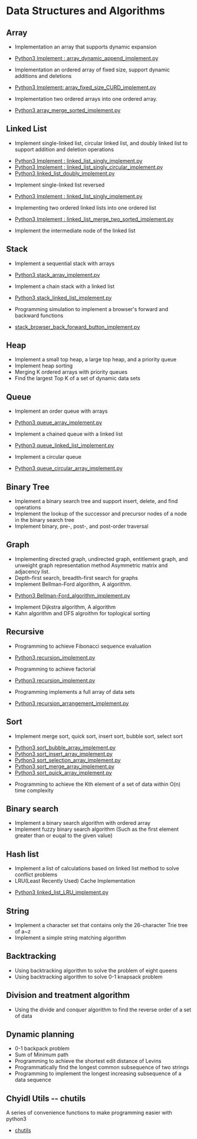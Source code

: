 Data Structures and Algorithms
==============================

Array
-----
* Implementation an array that supports dynamic expansion 
- [Python3 Implement : array_dynamic_append_implement.py](/root/os/DSAA/DataStructuresAndAlgorithms/python/array_dynamic_append_implement.py)
* Implementation an ordered array of fixed size, support dynamic additions and deletions 
- [Python3 Implement: array_fixed_size_CURD_implement.py](/root/os/DSAA/DataStructuresAndAlgorithms/python/array_fixed_size_CURD_implement.py)
* Implementation two ordered arrays into one ordered array. 
- [Python3 array_merge_sorted_implement.py](/root/os/DSAA/DataStructuresAndAlgorithms/python/array_merge_sorted_implement.py)

Linked List
-----------
* Implement single-linked list, circular linked list, and doubly linked list to support addition and deletion operations 
- [Python3 Implement : linked_list_singly_implement.py](/root/os/DSAA/DataStructuresAndAlgorithms/python/linked_list_singly_implement.py)
- [Python3 Implement : linked_list_singly_circular_implement.py](/root/os/DSAA/DataStructuresAndAlgorithms/python/linked_list_singly_circular_implement.py)
- [Python3 linked_list_doubly_implement.py](/root/os/DSAA/DataStructuresAndAlgorithms/python/linked_list_doubly_implement.py)
* Implement single-linked list reversed
- [Python3 Implement : linked_list_singly_implement.py](/root/os/DSAA/DataStructuresAndAlgorithms/python/linked_list_singly_implement.py)
* Implementing two ordered linked lists into one ordered list 
- [Python3 Implement : linked_list_merge_two_sorted_implement.py](/root/os/DSAA/DataStructuresAndAlgorithms/python/linked_list_merge_two_sorted_implement.py)
* Implement the intermediate node of the linked list 


Stack
-----
* Implement a sequential stack with arrays 
- [Python3 stack_array_implement.py](/root/os/DSAA/DataStructuresAndAlgorithms/python/stack_array_implement.py)
* Implement a chain stack with a linked list 
- [Python3 stack_linked_list_implement.py](/root/os/DSAA/DataStructuresAndAlgorithms/python/stack_linked_list_implement.py)
* Programming simulation to implement a browser's forward and backward functions
- [stack_browser_back_forward_button_implement.py](/root/os/DSAA/DataStructuresAndAlgorithms/python/stack_browser_back_forward_button_implement.py)


Heap
----
* Implement a small top heap, a large top heap, and a priority queue 
* Implement heap sorting 
* Merging K ordered arrays with priority queues 
* Find the largest Top K of a set of dynamic data sets

Queue
-----
* Implement an order queue with arrays 
- [Python3 queue_array_implement.py](/root/os/DSAA/DataStructuresAndAlgorithms/python/queue_array_implement.py)
* Implement a chained queue with a linked list 
- [Python3 queue_linked_list_implement.py](/root/os/DSAA/DataStructuresAndAlgorithms/python/queue_linked_list_implement.py)
* Implement a circular queue 
- [Python3 queue_circular_array_implement.py](/root/os/DSAA/DataStructuresAndAlgorithms/python/queue_circular_array_implement.py)

Binary Tree
-----------
* Implement a binary search tree and support insert, delete, and find operations 
* Implement the lookup of the successor and precursor nodes of a node in the binary search tree 
* Implement binary, pre-, post-, and post-order traversal 

Graph
-----
* Implementing directed graph, undirected graph, entitlement graph, and unweight graph representation method Asymmetric matrix and adjacency list. 
* Depth-first search, breadth-first search for graphs 
* Implement Bellman-Ford algorithm, A algorithm.
- [Python3 Bellman-Ford_algorithm_implement.py](/root/os/DSAA/DataStructuresAndAlgorithms/python/Bellman-Ford_algorithm_implement.py)
* Implement Dijkstra algorithm, A algorithm 
* Kahn algorithm and DFS algroithm for toplogical sorting 

Recursive
---------
* Programming to achieve Fibonacci sequence evaluation 
- [Python3 recursion_implement.py](/root/os/DSAA/DataStructuresAndAlgorithms/python/recursion_implement.py)
* Programming to achieve factorial 
- [Python3 recursion_implement.py](/root/os/DSAA/DataStructuresAndAlgorithms/python/recursion_implement.py)
* Programming implements a full array of data sets 
- [Python3 recursion_arrangement_implement.py](/root/os/DSAA/DataStructuresAndAlgorithms/python/recursion_arrangement_implement.py)

Sort
----
* Implement merge sort, quick sort, insert sort, bubble sort, select sort
- [Python3 sort_bubble_array_implement.py](/root/os/DSAA/DataStructuresAndAlgorithms/python/sort_bubble_array_implement.py)
- [Python3 sort_insert_array_implement.py](/root/os/DSAA/DataStructuresAndAlgorithms/python/sort_insert_array_implement.py)
- [Python3 sort_selection_array_implement.py](/root/os/DSAA/DataStructuresAndAlgorithms/python/sort_selection_array_implement.py)
- [Python3 sort_merge_array_implement.py](/root/os/DSAA/DataStructuresAndAlgorithms/python/sort_merge_array_implement.py)
- [Python3 sort_quick_array_implement.py](/root/os/DSAA/DataStructuresAndAlgorithms/python/sort_quick_array_implement.py)
* Programming to achieve the Kth element of a set of data within O(n) time complexity

Binary search 
-------------
* Implement a binary search algorithm with ordered array 
* Implement fuzzy binary search algorithm (Such as the first element greater than or euqal to the given value)

Hash list
---------
* Implement a list of calculations based on linked list method to solve conflict problems
* LRU(Least Recently Used) Cache Implementation
- [Python3 linked_list_LRU_implement.py](/root/os/DSAA/DataStructuresAndAlgorithms/python/linked_list_LRU_implement.py)


String 
------
* Implement a character set that contains only the 26-character Trie tree of a~z 
* Implement a simple string matching algorithm 

Backtracking
---------------
* Using backtracking algorithm to solve the problem of eight queens 
* Using backtracking algorithm to solve 0-1 knapsack problem 

Division and treatment algorithm
-------------------------------------
* Using the divide and conquer algorithm to find the reverse order of a set of data 

Dynamic planning 
--------------------
* 0-1 backpack problem 
* Sum of Minimum path 
* Programming to achieve the shortest edit distance of Levins 
* Programmatically find the longest common subsequence of two strings 
* Programming to implement the longest increasing subsequence of a data sequence

Chyidl Utils -- chutils
-----------------------
A series of convenience functions to make programming easier with python3
- [chutils](/root/os/DSAA/DataStructuresAndAlgorithms/python/chutils)

